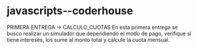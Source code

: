 # javascripts--coderhouse
PRIMERA ENTREGA -> CALCULO_CUOTAS
En esta primera entrega se busco realizar un simulador que dependiendo el modo de pago, verifique si tiene intereses, los sume al monto total y calcule la cuota mensual.

